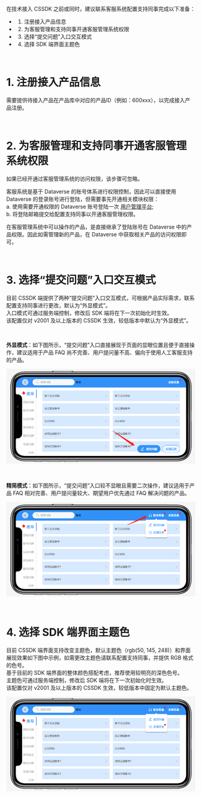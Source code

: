 
在技术接入 CSSDK 之前或同时，建议联系客服系统配置支持同事完成以下准备：

- 1. 注册接入产品信息
- 2. 为客服管理和支持同事开通客服管理系统权限
- 3. 选择“提交问题”入口交互模式
- 4. 选择 SDK 端界面主题色

<br />

# 1. 注册接入产品信息
需要提供待接入产品在产品库中对应的产品ID（例如：600xxx），以完成接入产品注册。

<br />

# 2. 为客服管理和支持同事开通客服管理系统权限
如果已经开通过客服管理系统的访问权限，该步骤可忽略。

客服系统是基于 Dataverse 的账号体系进行权限控制，因此可以直接使用 Dataverse 的登录账号进行登陆，但需要事先开通相关模块权限：  
    a. 使用需要开通权限的 Dataverse 账号登陆一次 [用户管理平台](http://ul.haloapps.com/console/home "Avidly 用户管理平台");  
    b. 将登陆邮箱提交给配置支持同事以开通客服管理权限。


在客服管理系统中可以操作的产品，是直接继承了登陆账号在 Dataverse 中的产品权限。因此如需管理新的产品，在 Dataverse 中获取相关产品的访问权限即可。

<br />

# 3. 选择“提交问题”入口交互模式
目前 CSSDK 端提供了两种“提交问题”入口交互模式，可根据产品实际需求，联系配置支持同事进行更改，默认为“外显模式”。  
入口模式可通过服务端控制，修改后 SDK 端将在下一次初始化时生效。  
该配置仅对 v2001 及以上版本的 CSSDK 生效，较低版本中默认为“外显模式”。

<br />

**外显模式**：如下图所示，“提交问题”入口直接展现于页面的显眼位置且便于直接操作，建议适用于产品 FAQ 尚不完善、用户提问量不高、偏向于使用人工客服支持的产品。

![](../image/60115422e255c_60115422.png)

<br />

**精简模式**：如下图所示，“提交问题”入口较不显眼且需要二次操作，建议适用于产品 FAQ 相对完善、用户提问量较大、期望用户优先通过 FAQ 解决问题的产品。

![](../image/601154390cb13_60115439.png)


<br />

# 4. 选择 SDK 端界面主题色
目前 CSSDK 端界面支持改变主题色，默认主题色（rgb(50, 145, 248)）和界面展现效果如下图中示例，如需更改主题色请联系配置支持同事，并提供 RGB 格式的色号。  
基于目前的 SDK 端界面的整体颜色搭配考虑，推荐使用较明亮的深色色号。  
主题色可通过服务端控制，修改后 SDK 端将在下一次初始化时生效。  
该配置仅对 v2001 及以上版本的 CSSDK 生效，较低版本中固定为默认主题色。

![](../image/6011546c8e076_6011546c.png)

<br />
